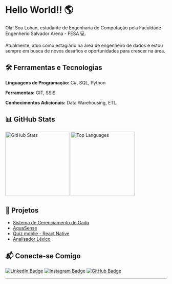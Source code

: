 
# Hello World!! 🌎

Olá! Sou Lohan, estudante de Engenharia de Computação pela Faculdade Engenherio Salvador Arena - FESA 💻.

Atualmente, atuo como estagiário na área de engenheiro de dados e estou sempre em busca de novos desafios e oportunidades para crescer na área.

## 🛠️ Ferramentas e Tecnologias

**Linguagens de Programação:** C#, SQL, Python

**Ferramentas:** GIT, SSIS

**Conhecimentos Adicionais:** Data Warehousing, ETL.

## 📊 GitHub Stats

<div>
  <img src="https://github-readme-stats.vercel.app/api?username=Lohan1303&theme=dark&show_icons=true&count_private=true" alt="GitHub Stats" height="200">
  <img src="https://github-readme-stats.vercel.app/api/top-langs/?username=Lohan1303&theme=dark&show_icons=true&count_private=true" alt="Top Languages" height="200">
</div>

## 🚀 Projetos

- [Sistema de Gerenciamento de Gado](https://github.com/Lohan1303/SistemaGerenciadorGado.git) 
- [AquaSense](https://github.com/Lohan1303/AquaSense.git)
- [Quiz moblie - React Native](https://github.com/Lohan1303/Quiz_app.git)
- [Analisador Léxico]( https://github.com/Lohan1303/analisadorLexico.git)

## 📬 Conecte-se Comigo

[![LinkedIn Badge](https://img.shields.io/badge/LinkedIn-0077B5?style=for-the-badge&logo=linkedin&logoColor=white)](https://www.linkedin.com/in/lohanbatista/)
[![Instagram Badge](https://img.shields.io/badge/Instagram-E4405F?style=for-the-badge&logo=instagram&logoColor=white)](https://www.instagram.com/lohan_b_moreira/)
[![GitHub Badge](https://img.shields.io/badge/GitHub-100000?style=for-the-badge&logo=github&logoColor=white)](https://github.com/Lohan1303)

---


